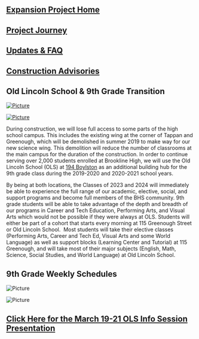 [Expansion Project Home](http://bhs.brookline.k12.ma.us/expansion-project.html)
-------------------------------------------------------------------------------

[Project Journey](/expansion-updates.html)
------------------------------------------

[Updates & FAQ](/expansion-faq.html)
------------------------------------

[Construction Advisories](/expansion-project-calendar.html)
-----------------------------------------------------------

Old Lincoln School & 9th Grade Transition
-----------------------------------------

[![Picture](/uploads/8/0/1/5/801512/published/curriculum-night-5_1.png?1549561459)](/9th-grade-faq.html)

[![Picture](/uploads/8/0/1/5/801512/published/curriculum-night-6_1.png?1549561424)](/9th-grade-transition-events.html)

​During construction, we will lose full access to some parts of the high school campus. This includes the existing wing at the corner of Tappan and Greenough, which will be demolished in summer 2019 to make way for our new science wing. This demolition will reduce the number of classrooms at the main campus for the duration of the construction. In order to continue serving over 2,000 students enrolled at Brookline High, we will use the Old Lincoln School (OLS) at [194 Boylston](https://goo.gl/maps/YfrLoDwt2bM2) as an additional building hub for the 9th grade class during the 2019-2020 and 2020-2021 school years.​  
  
​By being at both locations, the Classes of 2023 and 2024 will immediately be able to experience the full range of our academic, elective, social, and support programs and become full members of the BHS community. 9th grade students will be able to take advantage of the depth and breadth of our programs in Career and Tech Education, Performing Arts, and Visual Arts which would not be possible if they were always at OLS. Students will either be part of a cohort that starts every morning at 115 Greenough Street or Old Lincoln School.  Most students will take their elective classes (Performing Arts, Career and Tech Ed, Visual Arts and some World Language) as well as support blocks (Learning Center and Tutorial) at 115 Greenough, and will take most of their major subjects (English, Math, Science, Social Studies, and World Language) at Old Lincoln School.  

9th Grade Weekly Schedules
--------------------------

![Picture](/uploads/8/0/1/5/801512/unnamed-1_orig.jpg)

![Picture](/uploads/8/0/1/5/801512/unnamed_3_orig.jpg)

[Click Here for the March 19-21 OLS Info Session Presentation](/uploads/8/0/1/5/801512/bhs_update_-_7th_and_8th_grade_families_-_march_2019_-_web_final.pdf)
------------------------------------------------------------------------------------------------------------------------------------------------------------